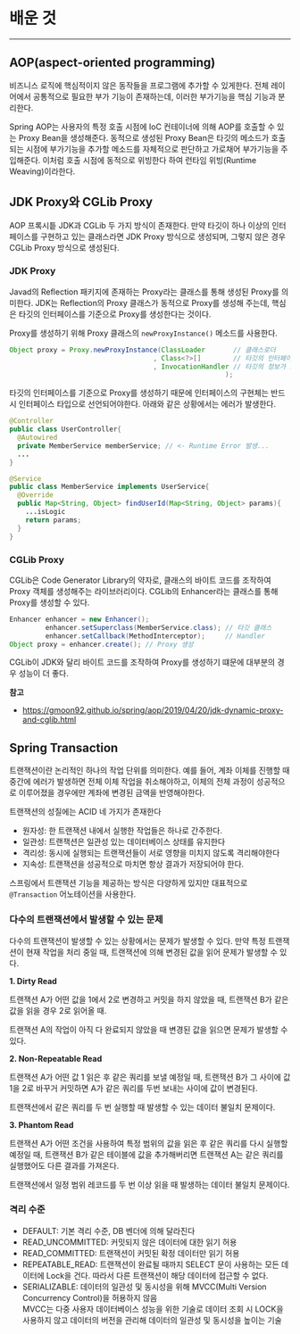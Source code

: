 # 배운 것
---
## AOP(aspect-oriented programming)
비즈니스 로직에 핵심적이지 않은 동작들을 프로그램에 추가할 수 있게한다. 전체 레이어에서 공통적으로 필요한 부가 기능이 존재하는데, 이러한 부가기능을 핵심 기능과 분리한다.<br/>

Spring AOP는 사용자의 특정 호출 시점에 IoC 컨테이너에 의해 AOP를 호출할 수 있는 Proxy Bean을 생성해준다. 동적으로 생성된 Proxy Bean은 타깃의 메소드가 호출되는 시점에 부가기능을 추가할 메소드를 자체적으로 판단하고 가로채어 부가기능을 주입해준다. 이처럼 호출 시점에 동적으로 위빙한다 하여 런타임 위빙(Runtime Weaving)이라한다.

## JDK Proxy와 CGLib Proxy
AOP 프록시틑 JDK과 CGLib 두 가지 방식이 존재한다. 만약 타깃이 하나 이상의 인터페이스를 구현하고 있는 클래스라면 JDK Proxy 방식으로 생성되며, 그렇지 않은 경우 CGLib Proxy 방식으로 생성된다.

### JDK Proxy
Javad의 Reflection 패키지에 존재하는 Proxy라는 클래스를 통해 생성된 Proxy를 의미한다. JDK는 Reflection의 Proxy 클래스가 동적으로 Proxy를 생성해 주는데, 핵심은 타깃의 인터페이스를 기준으로 Proxy를 생성한다는 것이다.<br/>

Proxy를 생성하기 위해 Proxy 클래스의 `newProxyInstance()` 메소드를 사용한다.
```java
Object proxy = Proxy.newProxyInstance(ClassLoader       // 클래스로더
                                    , Class<?>[]        // 타깃의 인터페이스
                                    , InvocationHandler // 타깃의 정보가 포함된 Handler
              										  );
```
타깃의 인터페이스를 기준으로 Proxy를 생성하기 때문에 인터페이스의 구현체는 반드시 인터페이스 타입으로 선언되어야한다. 아래와 같은 상황에서는 에러가 발생한다.
```java
@Controller
public class UserController{
  @Autowired
  private MemberService memberService; // <- Runtime Error 발생...
  ...
}

@Service
public class MemberService implements UserService{
  @Override
  public Map<String, Object> findUserId(Map<String, Object> params){
    ...isLogic
    return params;
  }
}
```
### CGLib Proxy
CGLib은 Code Generator Library의 약자로, 클래스의 바이트 코드를 조작하여 Proxy 객체를 생성해주는 라이브러리이다. CGLib의 Enhancer라는 클래스를 통해 Proxy를 생성할 수 있다.

```java
Enhancer enhancer = new Enhancer();
         enhancer.setSuperclass(MemberService.class); // 타깃 클래스
         enhancer.setCallback(MethodInterceptor);     // Handler
Object proxy = enhancer.create(); // Proxy 생성
```

CGLib이 JDK와 달리 바이트 코드를 조작하여 Proxy를 생성하기 떄문에 대부분의 경우 성능이 더 좋다.

**참고**
- https://gmoon92.github.io/spring/aop/2019/04/20/jdk-dynamic-proxy-and-cglib.html

## Spring Transaction
트랜잭션이란 논리적인 하나의 작업 단위를 의미한다. 예를 들어, 계좌 이체를 진행할 때 중간에 에러가 발생하면 전체 이체 작업을 취소해야하고, 이체의 전체 과정이 성공적으로 이루어졌을 경우에만 계좌에 변경된 금액을 반영해야한다.

트랜잭션의 성질에는 ACID 네 가지가 존재한다
- 원자성: 한 트랜잭션 내에서 실행한 작업들은 하나로 간주한다.
- 일관성: 트랜잭션은 일관성 있는 데이터베이스 상태를 유지한다
- 격리성: 동시에 실행되는 트랜잭션들이 서로 영향을 미치지 않도록 격리해야한다
- 지속성: 트랜잭션을 성공적으로 마치면 항상 결과가 저장되어야 한다.

스프링에서 트랜잭션 기능을 제공하는 방식은 다양하게 있지만 대표적으로 `@Transaction` 어노테이션을 사용한다.

### 다수의 트랜잭션에서 발생할 수 있는 문제
다수의 트랜잭션이 발생할 수 있는 상황에서는 문제가 발생할 수 있다. 만약 특정 트랜잭션이 현재 작업을 처리 중일 때, 트랜잭션에 의해 변경된 값을 읽어 문제가 발생할 수 있다.

**1. Dirty Read**

트랜잭션 A가 어떤 값을 1에서 2로 변경하고 커밋을 하지 않았을 때, 트랜잭션 B가 같은 값을 읽을 경우 2로 읽어올 때.

트랜잭션 A의 작업이 아직 다 완료되지 않았을 때 변경된 값을 읽으면 문제가 발생할 수 있다.

**2. Non-Repeatable Read**

트랜잭션 A가 어떤 값 1 읽은 후 같은 쿼리를 보낼 
예정일 때, 트랜잭션 B가 그 사이에 값 1을 2로 바꾸거 커밋하면 A가 같은 쿼리를 두번 보내는 사이에 값이 변경된다.

트랜잭션에서 같은 쿼리를 두 번 실행할 때 발생할 수 있는 데이터 불일치 문제이다.

**3. Phantom Read**

트랜잭션 A가 어떤 조건을 사용하여 특정 범위의 값을 읽은 후 같은 쿼리를 다시 실행할 예정일 때, 트랜잭션 B가 같은 테이블에 값을 추가해버리면 트랜잭션 A는 같은 쿼리를 실행했어도 다른 결과를 가져온다.

트랜잭션에서 일정 범위 레코드를 두 번 이상 읽을 때 발생하는 데이터 불일치 문제이다.

### 격리 수준
- DEFAULT: 기본 격리 수준, DB 벤더에 의해 달라진다
- READ_UNCOMMITTED: 커밋되지 않은 데이터에 대한 읽기 허용
- READ_COMMITTED: 트랜잭션이 커밋된 확정 데이터만 읽기 허용
- REPEATABLE_READ: 트랜잭션이 완료될 때까지 SELECT 문이 사용하는 모든 데이터에 Lock을 건다. 따라서 다른 트랜잭션이 해당 데이터에 접근할 수 없다.
- SERIALIZABLE: 데이터의 일관성 및 동시성을 위해 MVCC(Multi Version Concurrency Control)을 허용하지 않음<br/>
MVCC는 다중 사용자 데이터베이스 성능을 위한 기술로 데이터 조회 시 LOCK을 사용하지 않고 데이터의 버전을 관리해 데이터의 일관성 및 동시성을 높이는 기술
